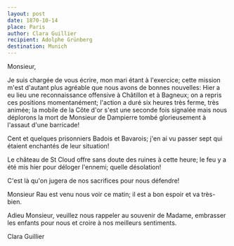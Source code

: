 ```yaml
---
layout: post
date: 1870-10-14
place: Paris
author: Clara Guillier
recipient: Adolphe Grünberg
destination: Munich
---
```



Monsieur,

Je suis chargée de vous écrire, mon mari étant à l'exercice; cette  mission
m'est d'autant plus agréable que nous avons de bonnes nouvelles: Hier a eu lieu
une reconnaissance offensive à Châtillon et à Bagneux; on a repris ces
positions momentanément; l'action a duré six heures très ferme, très animée; la
mobile de la Côte d'or s'est une seconde fois signalée mais nous déplorons la
mort de Monsieur de Dampierre tombé glorieusement à l'assaut d'une barricade!

Cent et quelques prisonniers Badois et Bavarois; j'en ai vu passer sept qui
étaient enchantés de leur situation!

Le château de St Cloud offre sans doute des ruines à cette heure; le feu
y a été mis hier pour déloger l'ennemi; quelle désolation!

C'est là qu'on jugera de nos sacrifices pour nous défendre!

Monsieur Rau est venu nous voir ce matin; il est a bon espoir et va très-bien.

Adieu Monsieur, veuillez nous rappeler au souvenir de Madame, embrasser les
enfants pour nous et croire à nos meilleurs sentiments.

Clara Guillier
